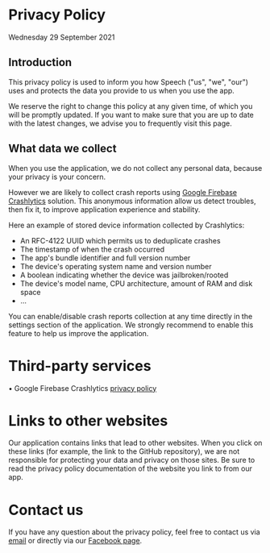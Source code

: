 # Privacy Policy
Wednesday 29 September 2021

## Introduction

This privacy policy is used to inform you how Speech ("us", "we", "our") uses and protects the data you provide to us when you use the app.

We reserve the right to change this policy at any given time, of which you will be promptly updated. If you want to make sure that you are up to date with the latest changes, we advise you to frequently visit this page.

## What data we collect

When you use the application, we do not collect any personal data, because your privacy is your concern.

However we are likely to collect crash reports using [Google Firebase Crashlytics](https://firebase.google.com/products/crashlytics) solution. This anonymous information allow us detect troubles, then fix it, to improve application experience and stability.

Here an example of stored device information collected by Crashlytics:

- An RFC-4122 UUID which permits us to deduplicate crashes
- The timestamp of when the crash occurred
- The app's bundle identifier and full version number
- The device's operating system name and version number
- A boolean indicating whether the device was jailbroken/rooted
- The device's model name, CPU architecture, amount of RAM and disk space
- ...

You can enable/disable crash reports collection at any time directly in the settings section of the application. We strongly recommend to enable this feature to help us improve the application.

# Third-party services

• Google Firebase Crashlytics [privacy policy](https://firebase.google.com/support/privacy)

# Links to other websites

Our application contains links that lead to other websites. When you click on these links (for example, the link to the GitHub repository), we are not responsible for protecting your data and privacy on those sites. Be sure to read the privacy policy documentation of the website you link to from our app.

# Contact us

If you have any question about the privacy policy, feel free to contact us via [email](mailto:jcn-18-@hotmail.fr) or directly via our [Facebook page](https://www.facebook.com/Speech-680075348800105).
